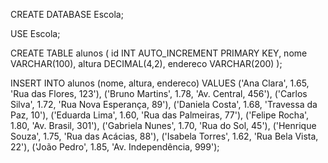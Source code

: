 CREATE DATABASE Escola;

USE Escola;

CREATE TABLE alunos (
    id INT AUTO_INCREMENT PRIMARY KEY,
    nome VARCHAR(100),
    altura DECIMAL(4,2),
    endereco VARCHAR(200)
);

INSERT INTO alunos (nome, altura, endereco) VALUES
('Ana Clara', 1.65, 'Rua das Flores, 123'),
('Bruno Martins', 1.78, 'Av. Central, 456'),
('Carlos Silva', 1.72, 'Rua Nova Esperança, 89'),
('Daniela Costa', 1.68, 'Travessa da Paz, 10'),
('Eduarda Lima', 1.60, 'Rua das Palmeiras, 77'),
('Felipe Rocha', 1.80, 'Av. Brasil, 301'),
('Gabriela Nunes', 1.70, 'Rua do Sol, 45'),
('Henrique Souza', 1.75, 'Rua das Acácias, 88'),
('Isabela Torres', 1.62, 'Rua Bela Vista, 22'),
('João Pedro', 1.85, 'Av. Independência, 999');